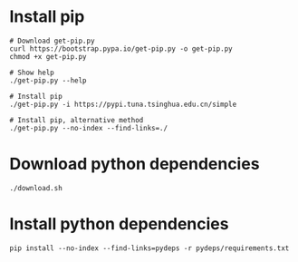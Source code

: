 Install pip
===========

    # Download get-pip.py
    curl https://bootstrap.pypa.io/get-pip.py -o get-pip.py
    chmod +x get-pip.py

    # Show help
    ./get-pip.py --help

    # Install pip
    ./get-pip.py -i https://pypi.tuna.tsinghua.edu.cn/simple

    # Install pip, alternative method
    ./get-pip.py --no-index --find-links=./

Download python dependencies
============================

    ./download.sh

Install python dependencies
===========================

    pip install --no-index --find-links=pydeps -r pydeps/requirements.txt
